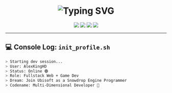 <!-- Glitchy Header -->
<h1 align="center">
  <img src="https://readme-typing-svg.demolab.com?font=Fira+Code&size=30&pause=1000&color=00FF00&center=true&vCenter=true&width=435&lines=Hi%2C+I'm+AlexKingHD;GameDev+%7C+WebDev+%7C+AI+%7C+Creator" alt="Typing SVG" />
</h1>

<p align="center">
  <img src="https://img.shields.io/badge/Unity-GameDev-100000?style=for-the-badge&logo=unity&logoColor=white&labelColor=black&color=green">
  <img src="https://img.shields.io/badge/Unreal-FPS--Games-000000?style=for-the-badge&logo=unrealengine&logoColor=white">
  <img src="https://img.shields.io/badge/Web-Fullstack-blueviolet?style=for-the-badge&logo=html5&logoColor=white">
  <img src="https://img.shields.io/badge/AI-Coming_2026-yellow?style=for-the-badge&logo=python&logoColor=black">
</p>

---

## 💻 Console Log: `init_profile.sh`

```bash
> Starting dev session...
> User: AlexKingHD
> Status: Online 🟢
> Role: Fullstack Web + Game Dev
> Dream: Join Ubisoft as a Snowdrop Engine Programmer
> Codename: Multi-Dimensional Developer 💾
